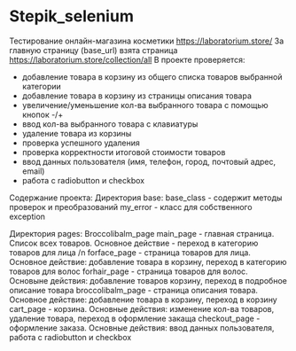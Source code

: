 # Stepik_selenium
Тестирование онлайн-магазина косметики https://laboratorium.store/
За главную страницу (base_url) взята страница https://laboratorium.store/collection/all
В проекте проверяется:
- добавление товара в корзину из общего списка товаров выбранной категории
- добавление товара в корзину из страницы описания товара
- увеличение/уменьшение кол-ва выбранного товара с помощью кнопок -/+
- ввод кол-ва выбранного товара с клавиатуры
- удаление товара из корзины 
- проверка успешного удаления
- проверка корректности итоговой стоимости товаров
- ввод данных пользователя (имя, телефон, город, почтовый адрес, email)
- работа с radiobutton и checkbox


Содержание проекта:
Директория base:
base_class - содержит методы проверок и преобразований
my_error - класс для собственного exception

Директория pages: Broccolibalm_page
main_page - главная страница. Список всех товаров. Основное действие - переход в категорию товаров для лица /n
forface_page - страница товаров для лица. Основное действие: добавление товара в корзину, переход в категорию товаров для волос
forhair_page - страница товаров для волос. Основыне действия: добавление товаров корзину, переход  в подробное описание товара
broccolibalm_page - страница описания товара. Основное действие: добавление товара в корзину, переход в корзину
cart_page - корзина. Основные действия: изменение кол-ва товаров, удаление товара, переход в оформление закаща
checkout_page - оформление заказа. Основные действия: ввод данных пользователя, работа с radiobutton и checkbox
